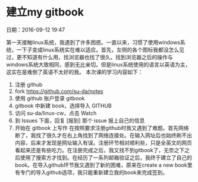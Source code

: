 # 建立my gitbook

日期：2016-09-12 19:47

第一天接触linux系统，我遇到了许多困惑。一直以来，习惯了使用windows系统，一下子变成linux系统实在难以适应。首先，左侧的各个图标我都没怎么见过，更不知道有什么用，找浏览器也找了很久。找到浏览器之后的操作与windows系统大致相同，感到无比亲切。但是linux系统使用的语言以英语为主，这实在是难倒了英语不太好的我。 
本次课的学习内容如下：
 1. 注册 github
 2. fork https://github.com/su-da/notes
 3. 使用 github 账户登录 gitbook
 4. gitbook 中新建 book，选择导入 GITHUB
 5. 访问 su-da/linux-cw，点击 Watch
 6. 到 Issues 下面，回复 [报到] 那个 issue 报上自己的信息
 7. 开始在 gitbook 上写作
在按照要求注册github时我又遇到了难题。首先网络断了，我找了很久才在右上角找到了网络连接处。在输入网址后也始终刷不出内容，后来才发现是网址输入有误。注册环节相对顺利些，只是全英文的网页看起来还是有些吃力。在注册完成之后，我又找不到gitbook了，无奈之下之后使用了搜索方才找到。在经历了一系列邮箱验证之后，我终于建立了自己的book。在导入github环节我又遇到了新的困难，原来在create a new book里有专门的导入github选项，我只能重新建立我的book来完成签到。